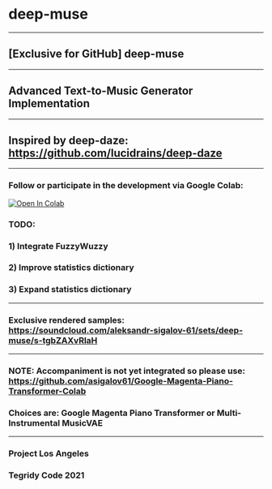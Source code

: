 # deep-muse

***

## [Exclusive for GitHub] deep-muse

***

## Advanced Text-to-Music Generator Implementation

***

## Inspired by deep-daze: https://github.com/lucidrains/deep-daze

***

### Follow or participate in the development via Google Colab:

[![Open In Colab][colab-badge]][colab-notebook]

[colab-notebook]: <https://colab.research.google.com/github/asigalov61/deep-muse/blob/main/deep_muse.ipynb>
[colab-badge]: <https://colab.research.google.com/assets/colab-badge.svg>

### TODO:

### 1) Integrate FuzzyWuzzy

### 2) Improve statistics dictionary

### 3) Expand statistics dictionary

***

### Exclusive rendered samples: https://soundcloud.com/aleksandr-sigalov-61/sets/deep-muse/s-tgbZAXvRlaH

***

### NOTE: Accompaniment is not yet integrated so please use: https://github.com/asigalov61/Google-Magenta-Piano-Transformer-Colab

### Choices are: Google Magenta Piano Transformer or Multi-Instrumental MusicVAE

***

### Project Los Angeles

### Tegridy Code 2021
